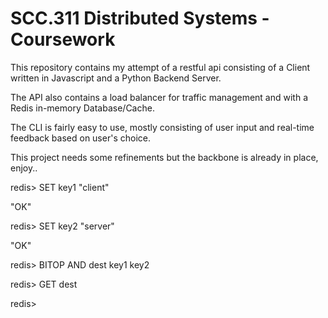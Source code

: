 # SCC.311 Distributed Systems - Coursework

This repository contains my attempt of a restful api consisting of a Client written in Javascript and a Python Backend Server. 

The API also contains a load balancer for traffic management and with a Redis in-memory Database/Cache.

The CLI is fairly easy to use, mostly consisting of user input and real-time feedback based on user's choice.

This project needs some refinements but the backbone is already in place, enjoy..

redis>  SET key1 "client"

"OK"

redis>  SET key2 "server"

"OK"

redis>  BITOP AND dest key1 key2

redis>  GET dest

redis>
